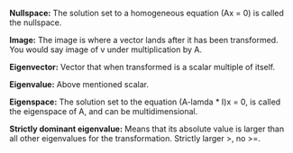 **Nullspace:** The solution set to a homogeneous equation (Ax = 0) is called the nullspace.

**Image:** The image is where a vector lands after it has been transformed. You would say image of v under multiplication by A.

**Eigenvector:** Vector that when transformed is a scalar multiple of itself.

**Eigenvalue:** Above mentioned scalar. 

**Eigenspace:** The solution set to the equation (A-lamda * I)x = 0, is called the eigenspace of A, and can be multidimensional.

**Strictly dominant eigenvalue:** Means that its absolute value is larger than all other eigenvalues for the transformation. Strictly larger >, no >=.
